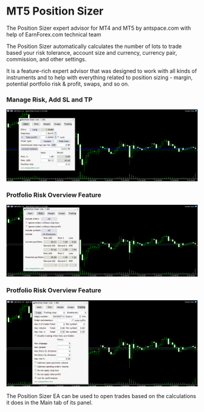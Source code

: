 # MT5 Position Sizer

The Position Sizer expert advisor for MT4 and MT5 by antspace.com with help of EarnForex.com technical team

The Position Sizer automatically calculates the number of lots to trade based your risk tolerance, account size and currency, currency pair, commission, and other settings.

It is a feature-rich expert advisor that was designed to work with all kinds of instruments and to help with everything related to position sizing - margin, potential portfolio risk & profit, swaps, and so on.

### Manage Risk, Add SL and TP

![The Position Sizer](https://github.com/Amaljeevs/MetaTraderPositionSizer/blob/main/Images/positionsizer-main.png)

### Protfolio Risk Overview Feature

![The Position Sizer Risk overview](https://github.com/Amaljeevs/MetaTraderPositionSizer/blob/main/Images/positionsizer-risk-overview.png)

### Protfolio Risk Overview Feature

![The Position Sizer Risk overview](https://github.com/Amaljeevs/MetaTraderPositionSizer/blob/main/Images/positionsizer-trade-execution.png)


The Position Sizer EA can be used to open trades based on the calculations it does in the Main tab of its panel.


